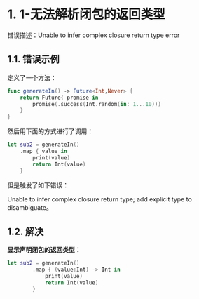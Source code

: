 # 1. 1-无法解析闭包的返回类型

错误描述：Unable to infer complex closure return type error

## 1.1. 错误示例

定义了一个方法：

```swift
func generateIn() -> Future<Int,Never> {
    return Future{ promise in
        promise(.success(Int.random(in: 1...10)))
    }
}
```

然后用下面的方式进行了调用：

```swift
let sub2 = generateIn()
    .map { value in
        print(value)
        return Int(value)
    }
```

但是触发了如下错误：

Unable to infer complex closure return type; add explicit type to disambiguate。

## 1.2. 解决

**显示声明闭包的返回类型：**

```swift
let sub2 = generateIn()
        .map { (value:Int) -> Int in
            print(value)
            return Int(value)
        }
```
